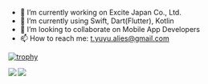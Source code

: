 - 🔭 I’m currently working on Excite Japan Co., Ltd.
- 🌱 I’m currently using Swift, Dart(Flutter), Kotlin
- 👯 I’m looking to collaborate on Mobile App Developers
- 📫 How to reach me: t.yuyu.alies@gmail.com

[![trophy](https://github-profile-trophy.vercel.app/?username=yuchiro22&theme=gruvbox&margin-w=15)](https://github.com/ryo-ma/github-profile-trophy)

<a href="https://github.com/anuraghazra/github-readme-stats">
  <img align="left" src="https://github-readme-stats.vercel.app/api?username=yuchiro22&count_private=true&show_icons=true" />
</a>
<a href="https://github.com/anuraghazra/github-readme-stats">
  <img align="left" src="https://github-readme-stats.vercel.app/api/top-langs/?username=yuchiro22" />
</a>
